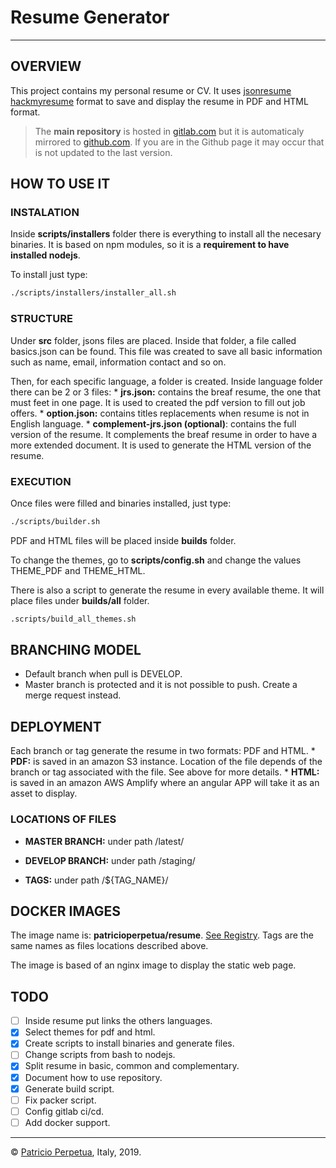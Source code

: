 # Resume Generator

----------------------

## OVERVIEW

This project contains my personal resume or CV. It uses [jsonresume](https://jsonresume.org/) [hackmyresume](https://github.com/hacksalot/HackMyResume) format to save and display the resume in PDF and HTML format.

> The **main repository** is hosted in [gitlab.com](https://gitlab.com/patricioperpetua/resume) but it is automaticaly mirrored to [github.com](https://github.com/patricioperpetua/resume.git). If you are in the Github page it may occur that is not updated to the last version.

## HOW TO USE IT

### INSTALATION

Inside **scripts/installers** folder there is everything to install all the necesary binaries. It is based on npm modules, so it is a **requirement to have installed nodejs**.

To install just type:

```bash
./scripts/installers/installer_all.sh
```

### STRUCTURE

Under **src** folder, jsons files are placed. Inside that folder, a file called basics.json can be found. This file was created to save all basic information such as name, email, information contact and so on.

Then, for each specific language, a folder is created. Inside language folder there can be 2 or 3 files:
    * **jrs.json:** contains the breaf resume, the one that must feet in one page. It is used to created the pdf version to fill out job offers.
    * **option.json:** contains titles replacements when resume is not in English language.
    * **complement-jrs.json (optional)**: contains the full version of the resume. It complements the breaf resume in order to have a more extended document. It is used to generate the HTML version of the resume.

### EXECUTION

Once files were filled and binaries installed, just type:

```bash
./scripts/builder.sh
```

PDF and HTML files will be placed inside **builds** folder.

To change the themes, go to **scripts/config.sh** and change the values THEME_PDF and THEME_HTML.

There is also a script to generate the resume in every available theme. It will place files under **builds/all** folder.

```bash
.scripts/build_all_themes.sh
```

## BRANCHING MODEL

* Default branch when pull is DEVELOP.
* Master branch is protected and it is not possible to push. Create a merge request instead.

## DEPLOYMENT

Each branch or tag generate the resume in two formats: PDF and HTML.
    * **PDF:** is saved in an amazon S3 instance. Location of the file depends of the branch or tag associated with the file. See above for more details.
    * **HTML:** is saved in an amazon AWS Amplify where an angular APP will take it as an asset to display.

### LOCATIONS OF FILES

* **MASTER BRANCH:** under path /latest/

* **DEVELOP BRANCH:** under path /staging/

* **TAGS:** under path /${TAG_NAME}/

## DOCKER IMAGES

The image name is: **patricioperpetua/resume**. [See Registry](https://gitlab.com/patricioperpetua/resume/container_registry). Tags are the same names as files locations described above.

The image is based of an nginx image to display the static web page.

## TODO

* [ ] Inside resume put links the others languages.
* [X] Select themes for pdf and html.
* [X] Create scripts to install binaries and generate files.
* [ ] Change scripts from bash to nodejs.
* [X] Split resume in basic, common and complementary.
* [X] Document how to use repository.
* [X] Generate build script.
* [ ] Fix packer script.
* [ ] Config gitlab ci/cd.
* [ ] Add docker support.

----------------------

© [Patricio Perpetua](http://patricioperpetua.com), Italy, 2019.
